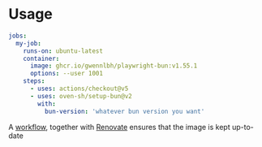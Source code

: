 # Usage

```yaml
jobs:
  my-job:
    runs-on: ubuntu-latest
    container:
      image: ghcr.io/gwennlbh/playwright-bun:v1.55.1
      options: --user 1001
    steps:
      - uses: actions/checkout@v5
      - uses: oven-sh/setup-bun@v2
        with:
          bun-version: 'whatever bun version you want'
```

A [workflow](https://github.com/gwennlbh/playwright-bun/actions/workflows/build.yml), together with [Renovate](https://github.com/gwennlbh/playwright-bun/issues/1) ensures that the image is kept up-to-date
